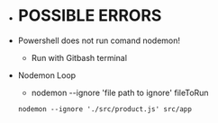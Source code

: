   - # POSSIBLE ERRORS

* Powershell does not run comand nodemon!
    - Run with Gitbash terminal

* Nodemon Loop
    - nodemon --ignore 'file path to ignore' fileToRun
    ```
    nodemon --ignore './src/product.js' src/app
    ```
